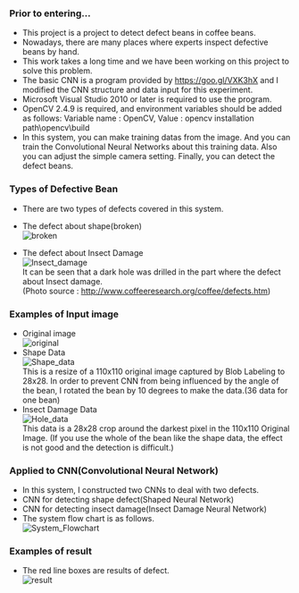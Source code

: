### Prior to entering...
- This project is a project to detect defect beans in coffee beans.
- Nowadays, there are many places where experts inspect defective beans by hand.
- This work takes a long time and we have been working on this project to solve this problem.
- The basic CNN is a program provided by <https://goo.gl/VXK3hX> and I modified the CNN structure and data input for this experiment.
- Microsoft Visual Studio 2010 or later is required to use the program.
- OpenCV 2.4.9 is required, and environment variables should be added as follows:
Variable name : OpenCV, Value : opencv installation path\opencv\build
- In this system, you can make training datas from the image. And you can train the Convolutional Neural Networks about this training data. Also you can adjust the simple camera setting. Finally, you can detect the defect beans.

### Types of Defective Bean
- There are two types of defects covered in this system.
- The defect about shape(broken)    
![broken](http://i.imgur.com/WdpFaGC.jpg)  

- The defect about Insect Damage  
![Insect_damage](http://i.imgur.com/Gv38MLn.jpg)  
It can be seen that a dark hole was drilled in the part where the defect about Insect damage.  
(Photo source : <http://www.coffeeresearch.org/coffee/defects.htm>)  

### Examples of Input image
- Original image  
![original](http://i.imgur.com/v2FNi4B.png)
- Shape Data  
 ![Shape_data](http://i.imgur.com/1Lgo3MP.jpg)  
 This is a resize of a 110x110 original image captured by Blob Labeling to 28x28. In order to prevent CNN from being influenced by the angle of the bean, I rotated the bean by 10 degrees to make the data.(36 data for one bean)  
- Insect Damage Data  
![Hole_data](http://i.imgur.com/0WCU45x.jpg)  
This data is a 28x28 crop around the darkest pixel in the 110x110 Original Image. (If you use the whole of the bean like the shape data, the effect is not good and the detection is difficult.)


### Applied to CNN(Convolutional Neural Network)
- In this system, I constructed two CNNs to deal with two defects.
- CNN for detecting shape defect(Shaped Neural Network)
- CNN for detecting insect damage(Insect Damage Neural Network)
- The system flow chart is as follows.  
![System_Flowchart](http://i.imgur.com/zB2zUkE.jpg)  

### Examples of result
- The red line boxes are results of defect.  
![result](http://i.imgur.com/IiU720Z.png)
